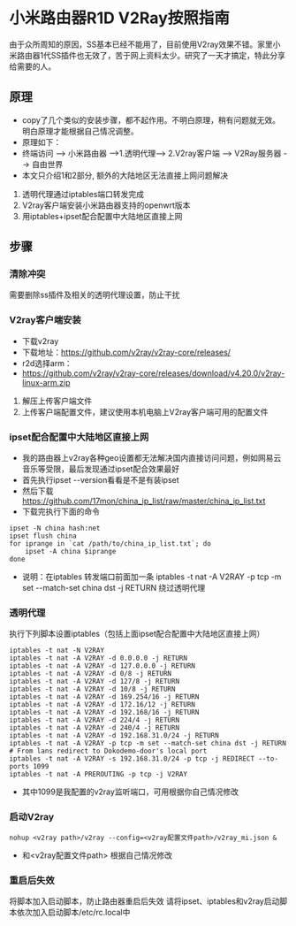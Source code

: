 # 小米路由器R1D V2Ray按照指南

由于众所周知的原因，SS基本已经不能用了，目前使用V2ray效果不错。家里小米路由器1代SS插件也无效了，苦于网上资料太少。研究了一天才搞定，特此分享给需要的人。

## 原理
- copy了几个类似的安装步骤，都不起作用。不明白原理，稍有问题就无效。明白原理才能根据自己情况调整。
- 原理如下：
- 终端访问 --> 小米路由器 -->1.透明代理--> 2.V2ray客户端 --> V2Ray服务器 --> 自由世界
- 本文只介绍1和2部分, 额外的大陆地区无法直接上网问题解决
1. 透明代理通过iptables端口转发完成
2. V2ray客户端安装小米路由器支持的openwrt版本
3. 用iptables+ipset配合配置中大陆地区直接上网

## 步骤
### 清除冲突
需要删除ss插件及相关的透明代理设置，防止干扰

### V2ray客户端安装
- 下载v2ray
- 下载地址：https://github.com/v2ray/v2ray-core/releases/
- r2d选择arm：
- https://github.com/v2ray/v2ray-core/releases/download/v4.20.0/v2ray-linux-arm.zip
1. 解压上传客户端文件
2. 上传客户端配置文件，建议使用本机电脑上V2ray客户端可用的配置文件

### ipset配合配置中大陆地区直接上网
- 我的路由器上v2ray各种geo设置都无法解决国内直接访问问题，例如网易云音乐等受限，最后发现通过ipset配合效果最好
- 首先执行ipset --version看看是不是有装ipset
- 然后下载 https://github.com/17mon/china_ip_list/raw/master/china_ip_list.txt
- 下载完执行下面的命令
```
ipset -N china hash:net
ipset flush china
for iprange in `cat /path/to/china_ip_list.txt`; do
    ipset -A china $iprange
done
```
- 说明：在iptables 转发端口前面加一条 iptables -t nat -A V2RAY -p tcp -m set --match-set china dst -j RETURN 绕过透明代理
### 透明代理
执行下列脚本设置iptables（包括上面ipset配合配置中大陆地区直接上网）
```
iptables -t nat -N V2RAY
iptables -t nat -A V2RAY -d 0.0.0.0 -j RETURN
iptables -t nat -A V2RAY -d 127.0.0.0 -j RETURN
iptables -t nat -A V2RAY -d 0/8 -j RETURN
iptables -t nat -A V2RAY -d 127/8 -j RETURN
iptables -t nat -A V2RAY -d 10/8 -j RETURN
iptables -t nat -A V2RAY -d 169.254/16 -j RETURN
iptables -t nat -A V2RAY -d 172.16/12 -j RETURN
iptables -t nat -A V2RAY -d 192.168/16 -j RETURN
iptables -t nat -A V2RAY -d 224/4 -j RETURN
iptables -t nat -A V2RAY -d 240/4 -j RETURN
iptables -t nat -A V2RAY -d 192.168.31.0/24 -j RETURN
iptables -t nat -A V2RAY -p tcp -m set --match-set china dst -j RETURN
# From lans redirect to Dokodemo-door's local port
iptables -t nat -A V2RAY -s 192.168.31.0/24 -p tcp -j REDIRECT --to-ports 1099
iptables -t nat -A PREROUTING -p tcp -j V2RAY
```
- 其中1099是我配置的v2ray监听端口，可用根据你自己情况修改
### 启动V2ray
`nohup <v2ray path>/v2ray --config=<v2ray配置文件path>/v2ray_mi.json &`
- <v2ray path> 和<v2ray配置文件path> 根据自己情况修改
  
### 重启后失效
将脚本加入启动脚本，防止路由器重启后失效
请将ipset、iptables和v2ray启动脚本依次加入启动脚本/etc/rc.local中
